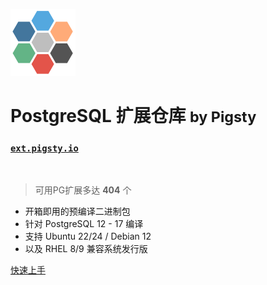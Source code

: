 ![logo](../_media/icon.svg)

# PostgreSQL 扩展仓库 <small>by Pigsty</small>

### [`ext.pigsty.io`](https://ext.pigsty.io)

<br>

> 可用PG扩展多达 <b>404</b> 个

- 开箱即用的预编译二进制包
- 针对 PostgreSQL 12 - 17 编译
- 支持 Ubuntu 22/24 / Debian 12
- 以及 RHEL 8/9 兼容系统发行版

[快速上手](#)
